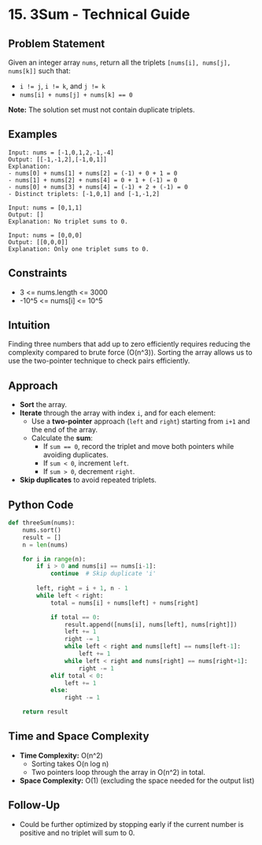 # 15. 3Sum - Technical Guide

## Problem Statement
Given an integer array `nums`, return all the triplets `[nums[i], nums[j], nums[k]]` such that:
- `i != j`, `i != k`, and `j != k`
- `nums[i] + nums[j] + nums[k] == 0`

**Note:** The solution set must not contain duplicate triplets.

## Examples
```plaintext
Input: nums = [-1,0,1,2,-1,-4]
Output: [[-1,-1,2],[-1,0,1]]
Explanation:
- nums[0] + nums[1] + nums[2] = (-1) + 0 + 1 = 0
- nums[1] + nums[2] + nums[4] = 0 + 1 + (-1) = 0
- nums[0] + nums[3] + nums[4] = (-1) + 2 + (-1) = 0
- Distinct triplets: [-1,0,1] and [-1,-1,2]

Input: nums = [0,1,1]
Output: []
Explanation: No triplet sums to 0.

Input: nums = [0,0,0]
Output: [[0,0,0]]
Explanation: Only one triplet sums to 0.
```

## Constraints
- 3 <= nums.length <= 3000
- -10^5 <= nums[i] <= 10^5

## Intuition
Finding three numbers that add up to zero efficiently requires reducing the complexity compared to brute force (O(n^3)). Sorting the array allows us to use the two-pointer technique to check pairs efficiently.

## Approach
- **Sort** the array.
- **Iterate** through the array with index `i`, and for each element:
  - Use a **two-pointer** approach (`left` and `right`) starting from `i+1` and the end of the array.
  - Calculate the **sum**:
    - If `sum == 0`, record the triplet and move both pointers while avoiding duplicates.
    - If `sum < 0`, increment `left`.
    - If `sum > 0`, decrement `right`.
- **Skip duplicates** to avoid repeated triplets.

## Python Code
```python
def threeSum(nums):
    nums.sort()
    result = []
    n = len(nums)

    for i in range(n):
        if i > 0 and nums[i] == nums[i-1]:
            continue  # Skip duplicate 'i'
        
        left, right = i + 1, n - 1
        while left < right:
            total = nums[i] + nums[left] + nums[right]

            if total == 0:
                result.append([nums[i], nums[left], nums[right]])
                left += 1
                right -= 1
                while left < right and nums[left] == nums[left-1]:
                    left += 1
                while left < right and nums[right] == nums[right+1]:
                    right -= 1
            elif total < 0:
                left += 1
            else:
                right -= 1

    return result
```

## Time and Space Complexity
- **Time Complexity:** O(n^2)
  - Sorting takes O(n log n)
  - Two pointers loop through the array in O(n^2) in total.
- **Space Complexity:** O(1) (excluding the space needed for the output list)

## Follow-Up
- Could be further optimized by stopping early if the current number is positive and no triplet will sum to 0.

